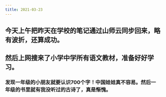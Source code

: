 ```yaml
---
title: 2021-03-23
---
```


## 今天上午把昨天在学校的笔记通过山师云同步回来，略有波折，还算成功。
## 然后上网搜来了小学中学所有语文教材，准备好好学习。
### 发现一年级的小朋友就要认识700个字！中国娃娃真不容易。然后一年级的书里就有我没听过的古诗了，真是惭愧。
